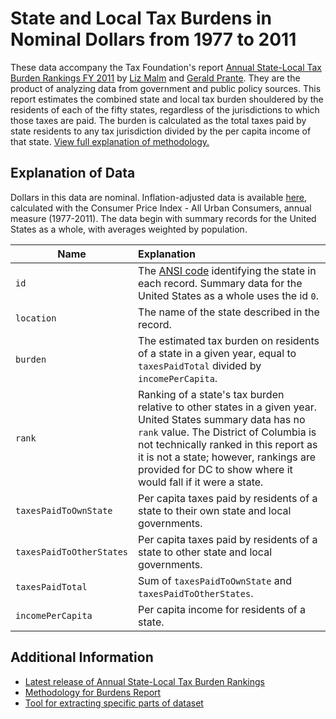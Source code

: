 # State and Local Tax Burdens in Nominal Dollars from 1977 to 2011

These data accompany the Tax Foundation's report [Annual State-Local Tax Burden Rankings FY 2011](http://taxfoundation.org/article/annual-state-local-tax-burden-ranking-fy-2011) by [Liz Malm](http://taxfoundation.org/staff/liz-malm) and [Gerald Prante](http://www.lynchburg.edu/content/gerald-prante). They are the product of analyzing data from government and public policy sources. This report estimates the combined state and local tax burden shouldered by the residents of each of the fifty states, regardless of the jurisdictions to which those taxes are paid. The burden is calculated as the total taxes paid by state residents to any tax jurisdiction divided by the per capita income of that state. [View full explanation of methodology.](http://taxfoundation.org/article/tax-foundation-state-local-tax-burden-estimates-overview-methodology)

## Explanation of Data

Dollars in this data are nominal. Inflation-adjusted data is available [here](http://taxfoundation.org/article/state-and-local-tax-burdens-all-years-one-state-1977-2011), calculated with the Consumer Price Index - All Urban Consumers, annual measure (1977-2011). The data begin with summary records for the United States as a whole, with averages weighted by population.

| Name | Explanation |
| --- | :--- |
| `id` | The [ANSI code](https://www.census.gov/geo/reference/docs/state.txt) identifying the state in each record. Summary data for the United States as a whole uses the id `0`. |
| `location` | The name of the state described in the record. |
| `burden` | The estimated tax burden on residents of a state in a given year, equal to `taxesPaidTotal` divided by `incomePerCapita`. |
| `rank` | Ranking of a state's tax burden relative to other states in a given year. United States summary data has no `rank` value. The District of Columbia is not technically ranked in this report as it is not a state; however, rankings are provided for DC to show where it would fall if it were a state. |
| `taxesPaidToOwnState` | Per capita taxes paid by residents of a state to their own state and local governments. |
| `taxesPaidToOtherStates` | Per capita taxes paid by residents of a state to other state and local governments. |
| `taxesPaidTotal` | Sum of `taxesPaidToOwnState` and `taxesPaidToOtherStates`. |
| `incomePerCapita` | Per capita income for residents of a state. |

## Additional Information

* [Latest release of Annual State-Local Tax Burden Rankings](http://taxfoundation.org/burdens)
* [Methodology for Burdens Report](http://taxfoundation.org/burdensmethodology)
* [Tool for extracting specific parts of dataset](http://taxfoundation.org/article/state-and-local-tax-burdens-all-years-one-state-1977-2011)